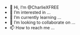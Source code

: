 - 👋 Hi, I’m @CharlieXFREE
- 👀 I’m interested in ...
- 🌱 I’m currently learning ...
- 💞️ I’m looking to collaborate on ...
- 📫 How to reach me ...

<!---
CharlieXFREE/CharlieXFREE is a ✨ special ✨ repository because its `README.md` (this file) appears on your GitHub profile.
You can click the Preview link to take a look at your changes.
--->
